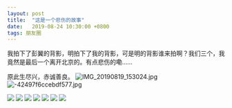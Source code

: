 ```yaml
---
layout: post
title:  "这是一个悲伤的故事"
date:   2019-08-24 10:30:00 +0800
tags: 朋友圈
---
```


我拍下了彭翼的背影，明拍下了我的背影，可是明的背影谁来拍啊？我们三个，我竟然是最后一个离开北京的。有点悲伤的嘞……  

原此生尽兴，赤诚善良。
![IMG_20190819_153024.jpg](https://i.loli.net/2019/08/24/cR3YxjmdMiA6fr4.jpg)
![-42497f6ccebdf577.jpg](https://i.loli.net/2019/08/24/yX7l6Do1uQZLcn4.jpg)

![](https://upload.cc/i1/2019/08/24/s6YS1Q.png)
![](https://upload.cc/i1/2019/08/24/j5Lf1C.png)
![](https://upload.cc/i1/2019/08/24/KTI3QC.png)
![](https://upload.cc/i1/2019/08/24/TtEi83.jpg)
![](https://upload.cc/i1/2019/08/24/64kT3l.png)
![](https://upload.cc/i1/2019/08/24/19CudO.jpg)
![](https://upload.cc/i1/2019/08/24/89DAmd.png)

